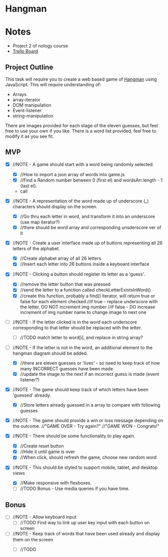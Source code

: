 # Hangman

# Notes
- Project 2 of nology course
- [Trello Board](https://trello.com/b/1LV8Uym8/hangman)


## Project Outline

This task will require you to create a web based game of [Hangman](https://en.wikipedia.org/wiki/Hangman_\(game\)) using JavaScript.
This will require understanding of:

- Arrays
- array-iterator
- DOM manipulation
- Event-listener
- string-manipulation

There are images provided for each stage of the eleven guesses, but feel free to use your own if you like. There is a word list provided, feel free to modify it as you see fit.

## MVP

- [x] //NOTE -  A game should start with a word being randomly selected.
    - [x] //How to import a json array of words into game.js
    - [x] //Find a Random number between 0 (first el) and wordsArr.length - 1 (last el).
    - call

- [x] //NOTE - A representation of the word made up of underscore (_) characters should display on the screen.
    - [x] //Go thru each letter in word, and transform it into an underscore (use map iterator?)
    - [x] //there should be word array and corresponding unsderscore ver of it

- [x] //NOTE - Create a user interface made up of buttons representing all 26 letters of the alphabet.
    - [x] //Create alphabet array of all 26 letters
    - [x] //Insert each letter into 26 buttons inside a keyboard interface

- [x] //NOTE - Clicking a button should register its letter as a 'guess'.
    - [x] //remove the letter button that was pressed
    - [x] //send the letter to a function called checkLetterExistsInWord()
    - [x] //create this function, probably a find() iterator, will return true or false for each element checked
        //if true - replace underscore with the letter, DO NOT increment img number
        //if false - DO increase increment of img number name to change image to next one

- [ ] //NOTE - If the letter clicked is in the word each underscore corresponding to that letter should be replaced with the letter.
    - [ ] //TODO match letter to word[i], and replace in string array?

- [ ] //NOTE - If the letter is not in the word, an additional element to the hangman diagram should be added.
    - [x] //there are eleven guesses or 'lives' - so need to keep track of how many INCORRECT guesses have been made 
    - [x] //update the image to the next if an incorrect guess is made (event listener?)

- [x] //NOTE - The game should keep track of which letters have been 'guessed' already.
    - [x] //Store letters already guessed in a array to compare with following guesses

- [x] //NOTE - The game should provide a win or loss message depending on the outcome.
    //"GAME OVER - Try again?"
    //"GAME WON - Congrats!"

- [x] //NOTE - There should be some functionality to play again.
    - [x] //Create reset button
    - [x] //Hide it until game is over
    - [x] //When click, should refresh the game, choose new random word

- [x] //NOTE - This should be styled to support mobile, tablet, and desktop views
    - [x] //Make responsive with flexboxes.
    - [ ] //TODO Bonus - Use media queries if you have time.

## Bonus

- [ ] //NOTE - Allow keyboard input
    - [ ] //TODO Find way to link up user key input with each button on screen

- [ ] //NOTE - Keep track of words that have been used already and display them on the screen
    - [ ] //TODO  



    
